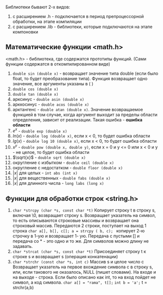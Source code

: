 Библиотеки бывают 2-х видов:
1. с расширением .h - подключается в период препроцессорной обработки, на этапе компиляции
2. с расширением .lib - библиотеки, которые подключаются на этапе компоновки

## Математические функции **<math.h>**
<math.h> - библиотека, где содержатся прототипы функций. (Сами функции содержатся в откомпилированном виде)
1. `double sin (double x)` - возвращает значение типа double (если было float, то будет преобразование типа). Функция возвращает одно значение, все аргументы указаны в ( )
2. `double cos (double x)`
3. `double tan (double x)`
4. арксинус - `double asin (double x)`
5. арккосинус - `double acos (double x)`
6. арктангенс - `double atan (double x)`. Значение возвращаемое функцией в том случае, когда аргумент выходит за пределы области определения, зависит от реализации. Такая ошибка - **ошибка области**
7. $e^x$ - `double exp (double x)` 
8. $ln(x)$ - `double log (double x)`, если x < 0, то будет ошибка области
9. $lg(x)$ - `double log 10 (double x)`, если x < 0, то будет ошибка области
10. $x^y$ - `double pow (double x, double y)`, если x = 0 и y <= 0 или x < 0 и y - не целое, то будет ошибка области
11. $\sqrt{x}$ - `double sqrt (double x)`
12. округление  с избытком - `double ceil (double x)`
13. округление с недостатком - `double floor (double x)`
14. $|x|$  для целых - `int abs (int x)`
15. $|x|$  для вещественных - `double fabs (double x)`
16. $|x|$  для длинного числа - `long labs (long x)`

## Функции для обработки строк <string.h>
1. `char *strcpy (char *s, const char *t)`
   Копирует строку t в строку s, включая \0, возвращает строку s. Возвращает указатель на символ, то есть описываются строковые массивы и возвращает она строковый массив. Передаются 2 строки, поступает на выход 1 строка 
   ```char a[], b[], c[]; a = strcpy ( b, c); ```
   копирует 2-ю строчку в 1-ую и возвращает 1- ую. Передача с пустыми [] и передача со * - это одно и то же. Для символов можно длину не задавать.
2. `char *strcat (char *s, const char *t)`
   Присоединяет строку t к строке s и возвращает s (операция конкатенации)
3. `char *strchr (const char *s, int c)`
   Массив s и целое число c
   Возвращает указатель на первое вхождение символа с в строку s, или, если такового не оказалось, NULL (пишет словами). На входе и на выходе - строка. Если было описано как int, то на вход пойдет не символ, а код символа.
   `char a[] = "rama", t[];`
   `int b = 'a';`
   t = strchr(a,b)
